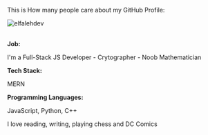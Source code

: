 <p> This is How many people care about my GitHub Profile: </p>
<p align="left"> <img src="https://komarev.com/ghpvc/?username=elfalehdev&label=Profile%20views&color=0e75b6&style=flat" alt="elfalehdev" /> </p>
<br/>
<b>Job: </b><p>I'm a Full-Stack JS Developer - Crytographer - Noob Mathematician</p>
<b>Tech Stack: </b><p>MERN</p>
<b>Programming Languages: </b><p>JavaScript, Python, C++</p>
<quote>I love reading, writing, playing chess and DC Comics</quote>
<br />

